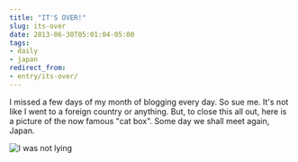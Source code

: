```yaml
---
title: "IT'S OVER!"
slug: its-over
date: 2013-06-30T05:01:04-05:00
tags:
- daily
- japan
redirect_from:
- entry/its-over/
---
```

I missed a few days of my month of blogging every day. So sue me. It's not like I went to a foreign country or anything. But, to close this all out, here is a picture of the now famous "cat box". Some day we shall meet again, Japan.

![](http://i.imgur.com/HFBqYPm.jpg "I was not lying")
